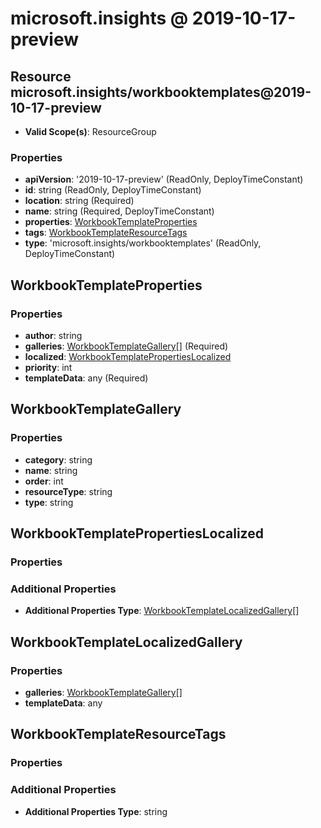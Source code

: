 # microsoft.insights @ 2019-10-17-preview

## Resource microsoft.insights/workbooktemplates@2019-10-17-preview
* **Valid Scope(s)**: ResourceGroup
### Properties
* **apiVersion**: '2019-10-17-preview' (ReadOnly, DeployTimeConstant)
* **id**: string (ReadOnly, DeployTimeConstant)
* **location**: string (Required)
* **name**: string (Required, DeployTimeConstant)
* **properties**: [WorkbookTemplateProperties](#workbooktemplateproperties)
* **tags**: [WorkbookTemplateResourceTags](#workbooktemplateresourcetags)
* **type**: 'microsoft.insights/workbooktemplates' (ReadOnly, DeployTimeConstant)

## WorkbookTemplateProperties
### Properties
* **author**: string
* **galleries**: [WorkbookTemplateGallery](#workbooktemplategallery)[] (Required)
* **localized**: [WorkbookTemplatePropertiesLocalized](#workbooktemplatepropertieslocalized)
* **priority**: int
* **templateData**: any (Required)

## WorkbookTemplateGallery
### Properties
* **category**: string
* **name**: string
* **order**: int
* **resourceType**: string
* **type**: string

## WorkbookTemplatePropertiesLocalized
### Properties
### Additional Properties
* **Additional Properties Type**: [WorkbookTemplateLocalizedGallery](#workbooktemplatelocalizedgallery)[]

## WorkbookTemplateLocalizedGallery
### Properties
* **galleries**: [WorkbookTemplateGallery](#workbooktemplategallery)[]
* **templateData**: any

## WorkbookTemplateResourceTags
### Properties
### Additional Properties
* **Additional Properties Type**: string

